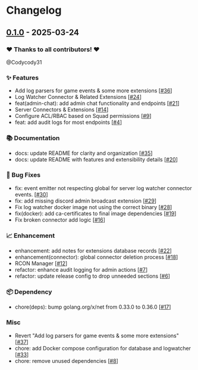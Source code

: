 # Changelog

## [0.1.0](https://github.com/Codycody31/squad-aegis/releases/tag/0.1.0) - 2025-03-24

### ❤️ Thanks to all contributors! ❤️

@Codycody31

### ✨ Features

- Add log parsers for game events & some more extensions [[#36](https://github.com/Codycody31/squad-aegis/pull/36)]
- Log Watcher Connector & Related Extensions [[#24](https://github.com/Codycody31/squad-aegis/pull/24)]
- feat(admin-chat): add admin chat functionality and endpoints [[#21](https://github.com/Codycody31/squad-aegis/pull/21)]
- Server Connectors & Extensions [[#14](https://github.com/Codycody31/squad-aegis/pull/14)]
- Configure ACL/RBAC based on Squad permissions [[#9](https://github.com/Codycody31/squad-aegis/pull/9)]
- feat: add audit logs for most endpoints [[#4](https://github.com/Codycody31/squad-aegis/pull/4)]

### 📚 Documentation

- docs: update README for clarity and organization [[#35](https://github.com/Codycody31/squad-aegis/pull/35)]
- docs: update README with features and extensibility details [[#20](https://github.com/Codycody31/squad-aegis/pull/20)]

### 🐛 Bug Fixes

- fix: event emitter not respecting global for server log watcher connector events. [[#30](https://github.com/Codycody31/squad-aegis/pull/30)]
- fix: add missing discord admin broadcast extension [[#29](https://github.com/Codycody31/squad-aegis/pull/29)]
- Fix log watcher docker image not using the correct binary [[#28](https://github.com/Codycody31/squad-aegis/pull/28)]
- fix(docker): add ca-certificates to final image dependencies [[#19](https://github.com/Codycody31/squad-aegis/pull/19)]
- Fix broken connector add logic [[#16](https://github.com/Codycody31/squad-aegis/pull/16)]

### 📈 Enhancement

- enhancement: add notes for extensions database records [[#22](https://github.com/Codycody31/squad-aegis/pull/22)]
- enhancement(connector): global connector deletion process [[#18](https://github.com/Codycody31/squad-aegis/pull/18)]
- RCON Manager [[#12](https://github.com/Codycody31/squad-aegis/pull/12)]
- refactor: enhance audit logging for admin actions [[#7](https://github.com/Codycody31/squad-aegis/pull/7)]
- refactor: update release config to drop unneeded sections [[#6](https://github.com/Codycody31/squad-aegis/pull/6)]

### 📦️ Dependency

- chore(deps): bump golang.org/x/net from 0.33.0 to 0.36.0 [[#17](https://github.com/Codycody31/squad-aegis/pull/17)]

### Misc

- Revert "Add log parsers for game events & some more extensions" [[#37](https://github.com/Codycody31/squad-aegis/pull/37)]
- chore: add Docker compose configuration for database and logwatcher [[#33](https://github.com/Codycody31/squad-aegis/pull/33)]
- chore: remove unused dependencies [[#8](https://github.com/Codycody31/squad-aegis/pull/8)]

